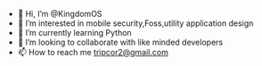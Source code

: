 - 👋 Hi, I’m @KingdomOS
- 👀 I’m interested in mobile security,Foss,utility application design
- 🌱 I’m currently learning Python
- 💞️ I’m looking to collaborate with like minded developers
- 📫 How to reach me tripcor2@gmail.com

<!---
KingdomOS/KingdomOS is a ✨ special ✨ repository because its `README.md` (this file) appears on your GitHub profile.
You can click the Preview link to take a look at your changes.
--->
